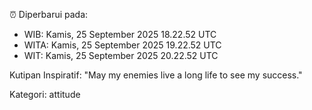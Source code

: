 ⏰ Diperbarui pada:
- WIB: Kamis, 25 September 2025 18.22.52 UTC
- WITA: Kamis, 25 September 2025 19.22.52 UTC
- WIT: Kamis, 25 September 2025 20.22.52 UTC

Kutipan Inspiratif:
"May my enemies live a long life to see my success."


Kategori: attitude

